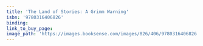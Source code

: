 ```yaml
---
title: 'The Land of Stories: A Grimm Warning'
isbn: '9780316406826'
binding:
link_to_buy_page:
image_path: 'https://images.booksense.com/images/826/406/9780316406826.jpg'
---
```



